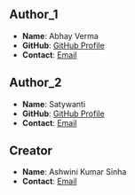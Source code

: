 ## Author_1
- **Name**: Abhay Verma
- **GitHub**: [GitHub Profile](https://github.com/abhayverma21)
- **Contact**: [Email](av.verma.abhay.21@gmail.com)

## Author_2
- **Name**: Satywanti
- **GitHub**: [GitHub Profile](https://github.com/Satywanti)
- **Contact**: [Email](satywantikundu@gmail.com)

## Creator
- **Name**: Ashwini Kumar Sinha
- **Contact**: [Email](ashwini.sinha@efy.in)
